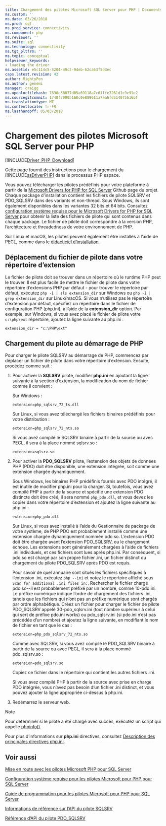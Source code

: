 ```yaml
---
title: Chargement des pilotes Microsoft SQL Server pour PHP | Documents Microsoft
ms.custom: ''
ms.date: 03/26/2018
ms.prod: sql
ms.prod_service: connectivity
ms.component: php
ms.reviewer: ''
ms.suite: sql
ms.technology: connectivity
ms.tgt_pltfrm: ''
ms.topic: conceptual
helpviewer_keywords:
- loading the driver
ms.assetid: e5c114c5-8204-49c2-94eb-62ca63f5d3ec
caps.latest.revision: 42
author: MightyPen
ms.author: genemi
manager: craigg
ms.openlocfilehash: 7890c38877d05a69118a7c61ffe7261d1c9e91e2
ms.sourcegitcommit: 1740f3090b168c0e809611a7aa6fd514075616bf
ms.translationtype: MT
ms.contentlocale: fr-FR
ms.lasthandoff: 05/03/2018
---
```

# <a name="loading-the-microsoft-drivers-for-php-for-sql-server"></a>Chargement des pilotes Microsoft SQL Server pour PHP
[!INCLUDE[Driver_PHP_Download](../../includes/driver_php_download.md)]

Cette page fournit des instructions pour le chargement du [!INCLUDE[ssDriverPHP](../../includes/ssdriverphp_md.md)] dans le processus PHP espace.  
  
Vous pouvez télécharger les pilotes prédéfinis pour votre plateforme à partir de la [Microsoft Drivers for PHP for SQL Server](https://github.com/Microsoft/msphpsql/releases) Github page du projet. Chaque package d’installation contient les fichiers de pilote SQLSRV et PDO_SQLSRV dans des variants et non-thread. Sous Windows, ils sont également disponibles dans les variantes 32 bits et 64 bits. Consultez [configuration système requise pour le Microsoft Drivers for PHP for SQL Server](../../connect/php/system-requirements-for-the-php-sql-driver.md) pour obtenir la liste des fichiers de pilote qui sont contenus dans chaque package. Le fichier de pilote doit correspondre à la version PHP, l’architecture et threadedness de votre environnement de PHP.

Sur Linux et macOS, les pilotes peuvent également être installés à l’aide de PECL, comme dans le [didacticiel d’installation](../../connect/php/installation-tutorial-linux-mac.md).
  
## <a name="moving-the-driver-file-into-your-extension-directory"></a>Déplacement du fichier de pilote dans votre répertoire d’extension  
Le fichier de pilote doit se trouver dans un répertoire où le runtime PHP peut le trouver. Il est plus facile de mettre le fichier de pilote dans votre répertoire d’extensions PHP par défaut - pour trouver le répertoire par défaut, exécutez `php -i | sls extension_dir` sur Windows ou `php -i | grep extension_dir` sur Linux/macOS. Si vous n’utilisez pas le répertoire d’extension par défaut, spécifiez un répertoire dans le fichier de configuration PHP (php.ini), à l’aide de la **extension_dir** option. Par exemple, sur Windows, si vous avez placé le fichier de pilote votre `c:\php\ext` répertoire, ajoutez la ligne suivante au php.ini :
  
```  
extension_dir = "c:\PHP\ext"  
```

## <a name="loading-the-driver-at-php-startup"></a>Chargement du pilote au démarrage de PHP  
Pour charger le pilote SQLSRV au démarrage de PHP, commencez par déplacer un fichier de pilote dans votre répertoire d’extension. Ensuite, procédez comme suit :  
  
1.  Pour activer la **SQLSRV** pilote, modifier **php.ini** en ajoutant la ligne suivante à la section d’extension, la modification du nom de fichier comme il convient :  
  
    Sur Windows : 
    ```  
    extension=php_sqlsrv_72_ts.dll  
    ```  
    Sur Linux, si vous avez téléchargé les fichiers binaires prédéfinis pour votre distribution : 
    ```  
    extension=php_sqlsrv_72_nts.so  
    ```
    Si vous avez compilé le SQLSRV binaire à partir de la source ou avec PECL, il sera à la place nommé sqlsrv.so :
    ```
    extension=sqlsrv.so
    ```
  
2.  Pour activer la **PDO_SQLSRV** pilote, l’extension des objets de données PHP (PDO) doit être disponible, une extension intégrée, soit comme une extension chargée dynamiquement.

    Sous Windows, les binaires PHP prédéfinis fournis avec PDO intégré, il est inutile de modifier php.ini pour la charger. Si, toutefois, vous avez compilé PHP à partir de la source et spécifié une extension PDO distincte doit être créé, il sera nommé `php_pdo.dll`, et vous devez les copier dans votre répertoire d’extension et ajoutez la ligne suivante au php.ini :  
    ```
    extension=php_pdo.dll  
    ```
    Sur Linux, si vous avez installé à l’aide du Gestionnaire de package de votre système, de PHP PDO est probablement installé comme une extension chargée dynamiquement nommée pdo.so. L’extension PDO doit être chargée avant l’extension PDO_SQLSRV, ou le chargement échoue. Les extensions sont généralement chargées à l’aide de fichiers .ini individuels, et ces fichiers sont lues après php.ini. Par conséquent, si pdo.so est chargé par son propre fichier .ini, un fichier distinct du chargement du pilote PDO_SQLSRV après PDO est requis. 

    Pour savoir de quel annuaire sont situés les fichiers spécifiques à l’extension .ini, exécutez `php --ini` et notez le répertoire affiché sous `Scan for additional .ini files in:`. Rechercher le fichier chargé pdo.so--il est probablement préfixé par un nombre, comme 10-pdo.ini. Le préfixe numérique indique l’ordre de chargement des fichiers .ini, tandis que les fichiers qui n’ont pas un préfixe numérique sont chargés par ordre alphabétique. Créez un fichier pour charger le fichier de pilote PDO_SQLSRV appelé 30-pdo_sqlsrv.ini (tout nombre supérieur à celui qui sert de préfixe pdo.ini works) ou pdo_sqlsrv.ini (si pdo.ini n’est pas précédée d’un nombre) et ajoutez la ligne suivante, en modifiant le nom de fichier en tant que le cas :  
    ```
    extension=php_pdo_sqlsrv_72_nts.so
    ```
    Comme avec SQLSRV, si vous avez compilé le PDO_SQLSRV binaire à partir de la source ou avec PECL, il sera à la place nommé pdo_sqlsrv.so :
    ```
    extension=pdo_sqlsrv.so
    ```
    Copiez ce fichier dans le répertoire qui contient les autres fichiers .ini. 

    Si vous avez compilé PHP à partir de la source avec prise en charge PDO intégrée, vous n’avez pas besoin d’un fichier .ini distinct, et vous pouvez ajouter la ligne appropriée ci-dessus à php.ini.
  
3.  Redémarrez le serveur web.  
  
> [!NOTE]  
> Pour déterminer si le pilote a été chargé avec succès, exécutez un script qui appelle [phpinfo()](http://php.net/manual/en/function.phpinfo.php).  
  
Pour plus d’informations sur **php.ini** directives, consultez [Description des principales directives php.ini](http://php.net/manual/en/ini.core.php).  
  
## <a name="see-also"></a>Voir aussi  
[Mise en route avec les pilotes Microsoft PHP pour SQL Server](../../connect/php/getting-started-with-the-php-sql-driver.md)

[Configuration système requise pour les pilotes Microsoft pour PHP pour SQL Server](../../connect/php/system-requirements-for-the-php-sql-driver.md)

[Guide de programmation pour les pilotes Microsoft pour PHP pour SQL Server](../../connect/php/programming-guide-for-php-sql-driver.md)

[Informations de référence sur l’API du pilote SQLSRV](../../connect/php/sqlsrv-driver-api-reference.md)

[Référence d’API du pilote PDO_SQLSRV](../../connect/php/pdo-sqlsrv-driver-reference.md)  
  
